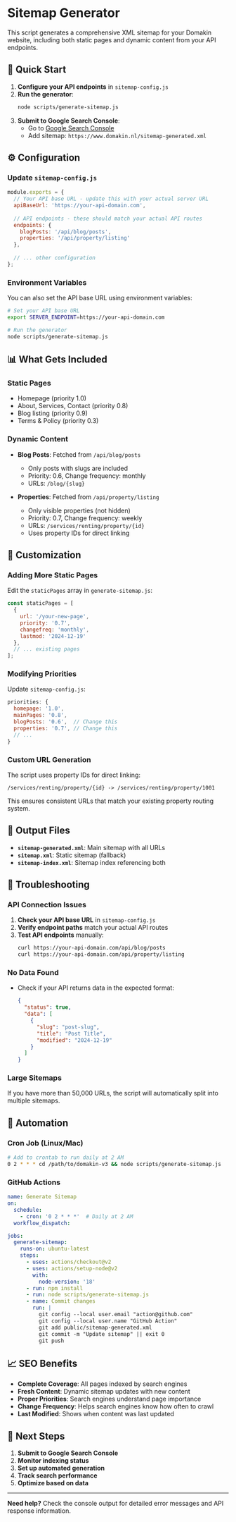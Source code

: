 # Sitemap Generator

This script generates a comprehensive XML sitemap for your Domakin website, including both static pages and dynamic content from your API endpoints.

## 🚀 Quick Start

1. **Configure your API endpoints** in `sitemap-config.js`
2. **Run the generator**:
   ```bash
   node scripts/generate-sitemap.js
   ```
3. **Submit to Google Search Console**:
   - Go to [Google Search Console](https://search.google.com/search-console)
   - Add sitemap: `https://www.domakin.nl/sitemap-generated.xml`

## ⚙️ Configuration

### Update `sitemap-config.js`

```javascript
module.exports = {
  // Your API base URL - update this with your actual server URL
  apiBaseUrl: 'https://your-api-domain.com',
  
  // API endpoints - these should match your actual API routes
  endpoints: {
    blogPosts: '/api/blog/posts',
    properties: '/api/property/listing'
  },
  
  // ... other configuration
};
```

### Environment Variables

You can also set the API base URL using environment variables:

```bash
# Set your API base URL
export SERVER_ENDPOINT=https://your-api-domain.com

# Run the generator
node scripts/generate-sitemap.js
```

## 📊 What Gets Included

### Static Pages
- Homepage (priority 1.0)
- About, Services, Contact (priority 0.8)
- Blog listing (priority 0.9)
- Terms & Policy (priority 0.3)

### Dynamic Content
- **Blog Posts**: Fetched from `/api/blog/posts`
  - Only posts with slugs are included
  - Priority: 0.6, Change frequency: monthly
  - URLs: `/blog/{slug}`

- **Properties**: Fetched from `/api/property/listing`
  - Only visible properties (not hidden)
  - Priority: 0.7, Change frequency: weekly
  - URLs: `/services/renting/property/{id}`
  - Uses property IDs for direct linking

## 🔧 Customization

### Adding More Static Pages

Edit the `staticPages` array in `generate-sitemap.js`:

```javascript
const staticPages = [
  {
    url: '/your-new-page',
    priority: '0.7',
    changefreq: 'monthly',
    lastmod: '2024-12-19'
  },
  // ... existing pages
];
```

### Modifying Priorities

Update `sitemap-config.js`:

```javascript
priorities: {
  homepage: '1.0',
  mainPages: '0.8',
  blogPosts: '0.6',  // Change this
  properties: '0.7', // Change this
  // ...
}
```

### Custom URL Generation

The script uses property IDs for direct linking:
```
/services/renting/property/{id} -> /services/renting/property/1001
```

This ensures consistent URLs that match your existing property routing system.

## 📁 Output Files

- **`sitemap-generated.xml`**: Main sitemap with all URLs
- **`sitemap.xml`**: Static sitemap (fallback)
- **`sitemap-index.xml`**: Sitemap index referencing both

## 🐛 Troubleshooting

### API Connection Issues

1. **Check your API base URL** in `sitemap-config.js`
2. **Verify endpoint paths** match your actual API routes
3. **Test API endpoints** manually:
   ```bash
   curl https://your-api-domain.com/api/blog/posts
   curl https://your-api-domain.com/api/property/listing
   ```

### No Data Found

- Check if your API returns data in the expected format:
  ```json
  {
    "status": true,
    "data": [
      {
        "slug": "post-slug",
        "title": "Post Title",
        "modified": "2024-12-19"
      }
    ]
  }
  ```

### Large Sitemaps

If you have more than 50,000 URLs, the script will automatically split into multiple sitemaps.

## 🔄 Automation

### Cron Job (Linux/Mac)

```bash
# Add to crontab to run daily at 2 AM
0 2 * * * cd /path/to/domakin-v3 && node scripts/generate-sitemap.js
```

### GitHub Actions

```yaml
name: Generate Sitemap
on:
  schedule:
    - cron: '0 2 * * *'  # Daily at 2 AM
  workflow_dispatch:

jobs:
  generate-sitemap:
    runs-on: ubuntu-latest
    steps:
      - uses: actions/checkout@v2
      - uses: actions/setup-node@v2
        with:
          node-version: '18'
      - run: npm install
      - run: node scripts/generate-sitemap.js
      - name: Commit changes
        run: |
          git config --local user.email "action@github.com"
          git config --local user.name "GitHub Action"
          git add public/sitemap-generated.xml
          git commit -m "Update sitemap" || exit 0
          git push
```

## 📈 SEO Benefits

- **Complete Coverage**: All pages indexed by search engines
- **Fresh Content**: Dynamic sitemap updates with new content
- **Proper Priorities**: Search engines understand page importance
- **Change Frequency**: Helps search engines know how often to crawl
- **Last Modified**: Shows when content was last updated

## 🎯 Next Steps

1. **Submit to Google Search Console**
2. **Monitor indexing status**
3. **Set up automated generation**
4. **Track search performance**
5. **Optimize based on data**

---

**Need help?** Check the console output for detailed error messages and API response information.
